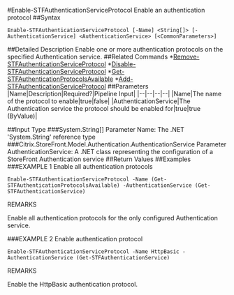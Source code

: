 #Enable-STFAuthenticationServiceProtocol
Enable an authentication protocol
##Syntax
```Enable-STFAuthenticationServiceProtocol [-Name] <String[]> [-AuthenticationService] <AuthenticationService> [<CommonParameters>]
```
##Detailed Description
Enable one or more authentication protocols on the specified Authentication service.
##Related Commands
*[Remove-STFAuthenticationServiceProtocol](Remove-STFAuthenticationServiceProtocol)
*[Disable-STFAuthenticationServiceProtocol](Disable-STFAuthenticationServiceProtocol)
*[Get-STFAuthenticationProtocolsAvailable](Get-STFAuthenticationProtocolsAvailable)
*[Add-STFAuthenticationServiceProtocol](Add-STFAuthenticationServiceProtocol)
##Parameters
|Name|Description|Required?|Pipeline Input||--|--|--|--||Name|The name of the protocol to enable|true|false||AuthenticationService|The Authentication service the protocol should be enabled for|true|true (ByValue)|##Input Type
###System.String[]
Parameter Name: The .NET 'System.String' reference type
###Citrix.StoreFront.Model.Authentication.AuthenticationService
Parameter AuthenticationService: A .NET class representing the configuration of a StoreFront Authentication service
##Return Values
##Examples
###EXAMPLE 1 Enable all authentication protocols
```Enable-STFAuthenticationServiceProtocol -Name (Get-STFAuthenticationProtocolsAvailable) -AuthenticationService (Get-STFAuthenticationService)
```
REMARKS

Enable all authentication protocols for the only configured Authentication service.
###EXAMPLE 2 Enable authentication protocol
```Enable-STFAuthenticationServiceProtocol -Name HttpBasic -AuthenticationService (Get-STFAuthenticationService)
```
REMARKS

Enable the HttpBasic authentication protocol.
